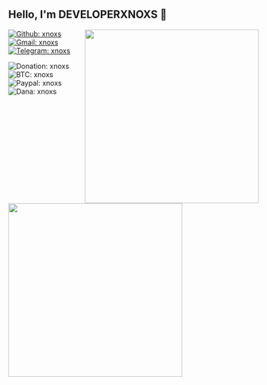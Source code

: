
<h2> Hello, I'm <b>DEVELOPERXNOXS</b> 👋</h2>

<img align='right' src="https://github-readme-stats.vercel.app/api/top-langs/?username=developerxnoxs&theme=codeSTACKr" width="350">

[![Github: xnoxs](https://img.shields.io/github/followers/developerxnoxs?style=social)](https://github.com/developerxnoxs)
[![Gmail: xnoxs](https://img.shields.io/badge/Gmail-developerxnoxs-green?style=social&logo=gmail)](mailto:developerxnoxs@gmail.com)
[![Telegram: xnoxs](https://img.shields.io/badge/Telegram-developerxnoxs-green?style=social&logo=Telegram)](https://t.me/PetapaGenit2)
<br>

![Donation: xnoxs](https://img.shields.io/badge/💰-Donation-orange?style=flat-square)
<br>
![BTC: xnoxs](https://img.shields.io/badge/BTC-18jswG2t9EZrnHju5dyiYw1yGbkcrTSgJg-orange?style=flat-square&logo=bitcoin)
<br>
![Paypal: xnoxs](https://img.shields.io/badge/Paypal-khaerudin2119@gmail.com-orange?style=flat-square&logo=paypal)
<br>
![Dana: xnoxs](https://img.shields.io/badge/Dana-083144900354-orange?style=flat-square&logo=idr)
<br>
<img align='left' src="https://github-readme-stats.vercel.app/api?username=developerxnoxs&show_icons=true&theme=codeSTACKr" width="350">

<!--[tema readme stats] -->
<!--https://github.com/anuraghazra/github-readme-stats/blob/master/themes/README.md-->
